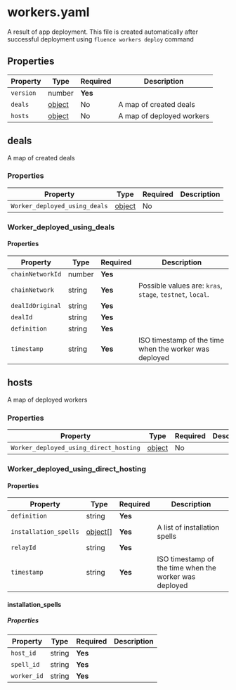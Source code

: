 # workers.yaml

A result of app deployment. This file is created automatically after successful deployment using `fluence workers deploy` command

## Properties

| Property  | Type             | Required | Description               |
|-----------|------------------|----------|---------------------------|
| `version` | number           | **Yes**  |                           |
| `deals`   | [object](#deals) | No       | A map of created deals    |
| `hosts`   | [object](#hosts) | No       | A map of deployed workers |

## deals

A map of created deals

### Properties

| Property                      | Type                                   | Required | Description |
|-------------------------------|----------------------------------------|----------|-------------|
| `Worker_deployed_using_deals` | [object](#worker_deployed_using_deals) | No       |             |

### Worker_deployed_using_deals

#### Properties

| Property         | Type   | Required | Description                                               |
|------------------|--------|----------|-----------------------------------------------------------|
| `chainNetworkId` | number | **Yes**  |                                                           |
| `chainNetwork`   | string | **Yes**  | Possible values are: `kras`, `stage`, `testnet`, `local`. |
| `dealIdOriginal` | string | **Yes**  |                                                           |
| `dealId`         | string | **Yes**  |                                                           |
| `definition`     | string | **Yes**  |                                                           |
| `timestamp`      | string | **Yes**  | ISO timestamp of the time when the worker was deployed    |

## hosts

A map of deployed workers

### Properties

| Property                               | Type                                            | Required | Description |
|----------------------------------------|-------------------------------------------------|----------|-------------|
| `Worker_deployed_using_direct_hosting` | [object](#worker_deployed_using_direct_hosting) | No       |             |

### Worker_deployed_using_direct_hosting

#### Properties

| Property              | Type                             | Required | Description                                            |
|-----------------------|----------------------------------|----------|--------------------------------------------------------|
| `definition`          | string                           | **Yes**  |                                                        |
| `installation_spells` | [object](#installation_spells)[] | **Yes**  | A list of installation spells                          |
| `relayId`             | string                           | **Yes**  |                                                        |
| `timestamp`           | string                           | **Yes**  | ISO timestamp of the time when the worker was deployed |

#### installation_spells

##### Properties

| Property    | Type   | Required | Description |
|-------------|--------|----------|-------------|
| `host_id`   | string | **Yes**  |             |
| `spell_id`  | string | **Yes**  |             |
| `worker_id` | string | **Yes**  |             |

